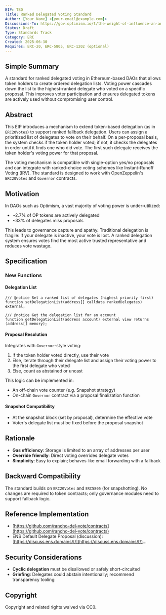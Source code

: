 ```yaml
---
EIP: TBD
Title: Ranked Delegated Voting Standard
Author: [Your Name] <[your-email@example.com]>
Discussions-To: https://gov.optimism.io/t/the-weight-of-influence-an-analysis-of-the-power-in-the-collective/9966
Status: Draft
Type: Standards Track
Category: ERC
Created: 2025-06-30
Requires: ERC-20, ERC-5805, ERC-1202 (optional)
---
```


## Simple Summary

A standard for ranked delegated voting in Ethereum-based DAOs that allows token holders to create ordered delegation lists. Voting power cascades down the list to the highest-ranked delegate who voted on a specific proposal. This improves voter participation and ensures delegated tokens are actively used without compromising user control.

## Abstract

This EIP introduces a mechanism to extend token-based delegation (as in `ERC20Votes`) to support ranked fallback delegation. Users can assign a prioritized list of delegates to vote on their behalf. On a per-proposal basis, the system checks if the token holder voted; if not, it checks the delegates in order until it finds one who did vote. The first such delegate receives the token holder's voting power for that proposal.

The voting mechanism is compatible with single-option yes/no proposals and can integrate with ranked-choice voting schemes like Instant-Runoff Voting (IRV). The standard is designed to work with OpenZeppelin's `ERC20Votes` and `Governor` contracts.

## Motivation

In DAOs such as Optimism, a vast majority of voting power is under-utilized:

- ~2.7% of OP tokens are actively delegated
- ~33% of delegates miss proposals

This leads to governance capture and apathy. Traditional delegation is fragile: if your delegate is inactive, your vote is lost. A ranked delegation system ensures votes find the most active trusted representative and reduces vote wastage.

## Specification

### New Functions

#### Delegation List

```solidity
/// @notice Set a ranked list of delegates (highest priority first)
function setDelegationList(address[] calldata rankedDelegates) external;

/// @notice Get the delegation list for an account
function getDelegationList(address account) external view returns (address[] memory);
```

#### Proposal Resolution

Integrates with `Governor`-style voting:

1. If the token holder voted directly, use their vote
2. Else, iterate through their delegate list and assign their voting power to the first delegate who voted
3. Else, count as abstained or uncast

This logic can be implemented in:

* An off-chain vote counter (e.g. Snapshot strategy)
* On-chain `Governor` contract via a proposal finalization function

#### Snapshot Compatibility

* At the snapshot block (set by proposal), determine the effective vote
* Voter's delegate list must be fixed before the proposal snapshot

## Rationale

* **Gas efficiency**: Storage is limited to an array of addresses per user
* **Override friendly**: Direct voting overrides delegate votes
* **Simplicity**: Easy to explain; behaves like email forwarding with a fallback

## Backward Compatibility

The standard builds on `ERC20Votes` and `ERC5805` (for snapshotting). No changes are required to token contracts; only governance modules need to support fallback logic.

## Reference Implementation

* [https://github.com/rancho-del-vote/contracts](https://github.com/rancho-del-vote/contracts)
* ENS Default Delegate Proposal (discussion): [https://discuss.ens.domains/t/](https://discuss.ens.domains/t/)...

## Security Considerations

* **Cyclic delegation** must be disallowed or safely short-circuited
* **Griefing**: Delegates could abstain intentionally; recommend transparency tooling

## Copyright

Copyright and related rights waived via CC0.